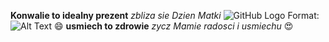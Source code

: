 **Konwalie to idealny prezent**
*zbliza sie Dzien Matki*
![GitHub Logo](https://cdn.galleries.smcloud.net/t/galleries/gf-TdqQ-RJ2F-XtiJ_konwalia-majowa-664x442-nocrop.jpg)
Format: ![Alt Text](url)
:smile:
**usmiech to zdrowie**
*zycz Mamie radosci i usmiechu*
:heart_eyes:
